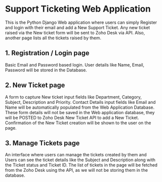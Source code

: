 # Support Ticketing Web Application
This is the Python Django Web application where users can simply Register and login with their email 
and add a New Support Ticket. Any new ticket raised via the New ticket form will be 
sent to Zoho Desk via API. Also, another page lists all the tickets raised by them.

## 1. Registration / Login page
Basic Email and Password based login. User details like Name, Email, Password will be stored in the Database.

## 2. New Ticket page
A form to capture New ticket input fields like Department, Category, Subject, Description and Priority. Contact Details input fields like Email and Name will be automatically populated from the Web Application Database.
These form details will not be saved in the Web application database, they will be POSTED to Zoho Desk New Ticket API to add a New Ticket. Confirmation of the New Ticket creation will be shown to the user on the page.  

## 3. Manage Tickets page
An interface where users can manage the tickets created by them and Users can see the ticket details like the Subject and Description along with 
the Ticket status and Ticket ID.
The list of tickets in the page will be fetched from the Zoho Desk using the API, as we will not be storing them in the database.
